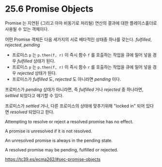 # 25.6 Promise Objects

Promise 는 지연된 (그리고 아마 비동기로 처리될) 연산의 결과에 대한 플레이스홀더로 사용될 수 있는 객체이다.

어떤 Promise 객체든 다음 세가지의 서로 베타적인 상태중 하나를 갖는다. *fulfilled*, *rejected*, *pending*

- 프로미스 `p` 는 `p.then(f, r)` 이 즉시 함수 `f` 를 호출하는 작업을 큐에 밀어 넣을 경우 *fulfilled* 상태가 된다.
- 프로미스 `p` 는 `p.then(f, r)` 이 즉시 함수 `r` 를 호출하는 작업을 큐에 밀어 넣을 경우 *rejected* 상태가 된다.
- 프로미스가 *fulfilled* 도, *rejected* 도 아니라면 *pending* 이다.

프로미스가 *pending* 상태가 아니라면, 즉 *fulfilled* 거나 *rejected* 중 하나라면, *settled* 되었다고 얘기할 수 있다.

프로미스가 *settled* 거나, 다른 프로미스의 상태에 맞추기위해  "locked in" 되어 있다면 *resolved* 되었다고 한다.

Attempting to resolve or reject a resolved promise has no effect.

A promise is unresolved if it is not resolved.

An unresolved promise is always in the pending state.

A resolved promise may be pending, fulfilled or rejected.



https://tc39.es/ecma262/#sec-promise-objects
